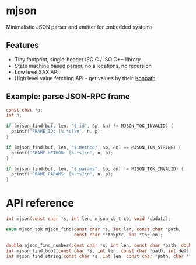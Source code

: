 # mjson

Minimalistic JSON parser and emitter for embedded systems

## Features

- Tiny footprint, single-header ISO C / ISO C++ library
- State machine based parser, no allocations, no recursion
- Low level SAX API
- High level value fetching API - get values by their
    [jsonpath](https://github.com/json-path/JsonPath) 

## Example: parse JSON-RPC frame

```c
const char *p;
int n;

if (mjson_find(buf, len, "$.id", &p, &n) != MJSON_TOK_INVALID) {
  printf("FRAME ID: [%.*s]\n", n, p);
}

if (mjson_find(buf, len, "$.method", &p, &n) == MJSON_TOK_STRING) {
  printf("FRAME METHOD: [%.*s]\n", n, p);
}

if (mjson_find(buf, len, "$.params", &p, &n) != MJSON_TOK_INVALID) {
  printf("FRAME PARAMS: [%.*s]\n", n, p);
}
```

# API reference

```c
int mjson(const char *s, int len, mjson_cb_t cb, void *cbdata);

enum mjson_tok mjson_find(const char *s, int len, const char *path,
                          const char **tokptr, int *toklen);

double mjson_find_number(const char *s, int len, const char *path, double def);
int mjson_find_bool(const char *s, int len, const char *path, int def);
int mjson_find_string(const char *s, int len, const char *path, char *to, int);
```
